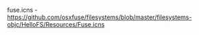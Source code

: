 

fuse.icns - https://github.com/osxfuse/filesystems/blob/master/filesystems-objc/HelloFS/Resources/Fuse.icns
